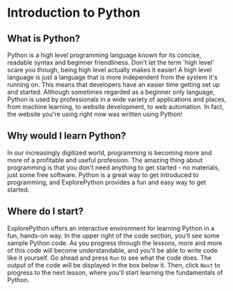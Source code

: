 # Introduction to Python
## What is Python?
Python is a high level programming language known for its concise, readable syntax and beginner friendliness.
Don't let the term 'high level' scare you though, being high level actually makes it easier!
A high level language is just a language that is more independent from the system it's running on.
This means that developers have an easier time getting set up and started.
Although sometimes regarded as a beginner only language, Python is used by professionals in a wide variety of applications and places, 
from machine learning, to website development, to web automation.
In fact, the website you're using right now was written using Python!

## Why would I learn Python?
In our increasingly digitized world, programming is becoming more and more of a profitable and useful profession.
The amazing thing about programming is that you don't need anything to get started - no materials, just some free software.
Python is a great way to get introduced to programming, and ExplorePython provides a fun and easy way to get started.

## Where do I start?
ExplorePython offers an interactive environment for learning Python in a fun, hands-on way. 
In the upper right of the code section, you'll see some sample Python code. 
As you progress through the lessons, more and more of this code will become understandable, 
and you'll be able to write code like it yourself.
Go ahead and press `Run` to see what the code does. The output of the code will be displayed in the box below it.
Then, click `Next` to progress to the next lesson, where you'll start learning the fundamentals of Python.
